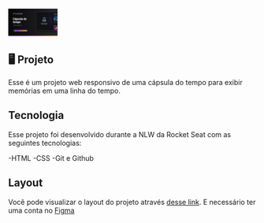 <p aligh="center">
    <img src=".github/preview.png" alt="Demonstração do projeto" width="100px" />
</p>

## 🖥️ Projeto
Esse é um projeto web responsivo de uma cápsula do tempo para exibir memórias em uma linha do tempo.

## Tecnologia
Esse projeto foi desenvolvido durante a NLW da Rocket Seat com as seguintes tecnologias: 

-HTML
-CSS
-Git e Github

## Layout
Você pode visualizar o layout do projeto através 
[desse link](https://www.figma.com/file/lUVolzSnDojLEQQfsvcU3r/C%C3%A1psula-do-tempo-%E2%80%A2-Trilha-Explorer-(Community)-(Copy)?type=design&node-id=306%3A3&t=8llq3aUyR5ZGyYsm-1).
E necessário ter uma conta no [Figma](https://www.figma.com)

